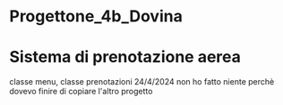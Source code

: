 # Progettone_4b_Dovina 
# Sistema di prenotazione aerea 
classe menu, classe prenotazioni 
24/4/2024 non ho fatto niente perchè dovevo finire di copiare l'altro progetto
